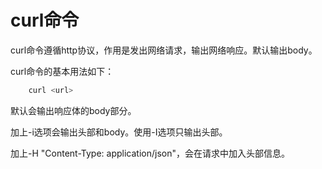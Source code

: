 # curl命令

curl命令遵循http协议，作用是发出网络请求，输出网络响应。默认输出body。
	
curl命令的基本用法如下：

```sh
	curl <url> 
```

默认会输出响应体的body部分。

加上-i选项会输出头部和body。使用-I选项只输出头部。

加上-H "Content-Type: application/json"，会在请求中加入头部信息。
